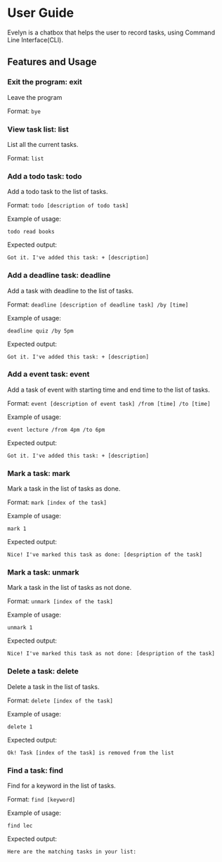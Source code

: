 # User Guide
Evelyn is a chatbox that helps the user to record tasks, using Command Line Interface(CLI).
## Features and Usage

### Exit the program: exit
Leave the program

Format: `bye`

### View task list: list
List all the current tasks.

Format: `list`

### Add a todo task: todo

Add a todo task to the list of tasks.

Format: `todo [description of todo task]`

Example of usage:

`todo read books`

Expected output:

`Got it. I've added this task: + [description]`

### Add a deadline task: deadline

Add a task with deadline to the list of tasks.

Format: `deadline [description of deadline task] /by [time]`

Example of usage:

`deadline quiz /by 5pm`

Expected output:

`Got it. I've added this task: + [description]`

### Add a event task: event

Add a task of event with starting time and end time to the list of tasks.

Format: `event [description of event task] /from [time] /to [time]`

Example of usage:

`event lecture /from 4pm /to 6pm`

Expected output:

`Got it. I've added this task: + [description]`

### Mark a task: mark

Mark a task in the list of tasks as done.

Format: `mark [index of the task]`

Example of usage:

`mark 1`

Expected output:

`Nice! I've marked this task as done: [despription of the task]`

### Mark a task: unmark

Mark a task in the list of tasks as not done.

Format: `unmark [index of the task]`

Example of usage:

`unmark 1`

Expected output:

`Nice! I've marked this task as not done: [despription of the task]`

### Delete a task: delete

Delete a task in the list of tasks.

Format: `delete [index of the task]`

Example of usage:

`delete 1`

Expected output:

`Ok! Task [index of the task] is removed from the list`

### Find a task: find

Find for a keyword in the list of tasks.

Format: `find [keyword]`

Example of usage:

`find lec`

Expected output:

`Here are the matching tasks in your list:`

